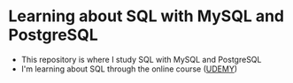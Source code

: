 # Learning about SQL with MySQL and PostgreSQL

 - This repository is where I study SQL with MySQL and PostgreSQL
 - I'm learning about SQL through the online course ([UDEMY](https://www.udemy.com/course/sql-the-complete-developers-guide-mysql-postgresql/)) 
